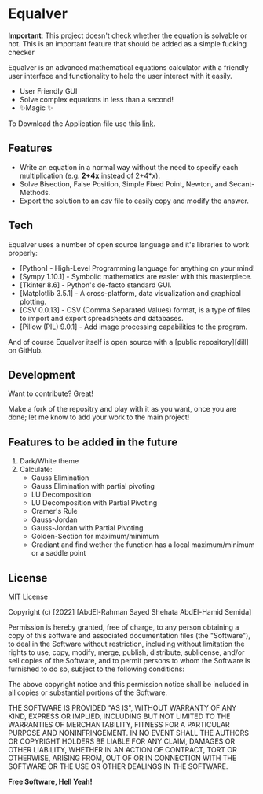 # Equalver
**Important**: This project doesn't check whether the equation is solvable or not. This is an important feature that should be added as a simple fucking checker

Equalver is an advanced mathematical equations calculator with a friendly user interface 
and functionality to help the user interact with it easily.

- User Friendly GUI
- Solve complex equations in less than a second!
- ✨Magic ✨

To Download the Application file use this [link](https://drive.google.com/file/d/1DTTqz2lnBarjfwJPsjxdRrSlh4xBJG2Y/view?usp=sharing).

## Features

- Write an equation in a normal way without the need to specify each multiplication (e.g. **2+4x** instead of 2+4*x).
- Solve Bisection, False Position, Simple Fixed Point, Newton, and Secant-Methods. 
- Export the solution to an _csv_ file to easily copy and modify the answer.

## Tech

Equalver uses a number of open source language and it's libraries to work properly:

- [Python] - High-Level Programming language for anything on your mind!
- [Sympy 1.10.1] - Symbolic mathematics are easier with this masterpiece.
- [Tkinter 8.6] - Python's de-facto standard GUI.
- [Matplotlib 3.5.1] - A cross-platform, data visualization and graphical plotting.
- [CSV 0.0.13] - CSV (Comma Separated Values) format, is a type of files to import and export spreadsheets and databases.
- [Pillow (PIL) 9.0.1] - Add image processing capabilities to the program.

And of course Equalver itself is open source with a [public repository][dill] on GitHub.

## Development

Want to contribute? Great!

Make a fork of the repositry and play with it 
as you want, once you are done; let me know to add your work 
to the main project!

## Features to be added in the future
1. Dark/White theme
2. Calculate:
   - Gauss Elimination
   - Gauss Elimination with partial pivoting
   - LU Decomposition
   - LU Decomposition with Partial Pivoting
   - Cramer's Rule
   - Gauss-Jordan
   - Gauss-Jordan with Partial Pivoting
   - Golden-Section for maximum/minimum
   - Gradiant and find wether the function has a local maximum/minimum or a saddle point

## License

MIT License

Copyright (c) [2022] [AbdEl-Rahman Sayed Shehata AbdEl-Hamid Semida]

Permission is hereby granted, free of charge, to any person obtaining a copy
of this software and associated documentation files (the "Software"), to deal
in the Software without restriction, including without limitation the rights
to use, copy, modify, merge, publish, distribute, sublicense, and/or sell
copies of the Software, and to permit persons to whom the Software is
furnished to do so, subject to the following conditions:

The above copyright notice and this permission notice shall be included in all
copies or substantial portions of the Software.

THE SOFTWARE IS PROVIDED "AS IS", WITHOUT WARRANTY OF ANY KIND, EXPRESS OR
IMPLIED, INCLUDING BUT NOT LIMITED TO THE WARRANTIES OF MERCHANTABILITY,
FITNESS FOR A PARTICULAR PURPOSE AND NONINFRINGEMENT. IN NO EVENT SHALL THE
AUTHORS OR COPYRIGHT HOLDERS BE LIABLE FOR ANY CLAIM, DAMAGES OR OTHER
LIABILITY, WHETHER IN AN ACTION OF CONTRACT, TORT OR OTHERWISE, ARISING FROM,
OUT OF OR IN CONNECTION WITH THE SOFTWARE OR THE USE OR OTHER DEALINGS IN THE
SOFTWARE.

**Free Software, Hell Yeah!**
